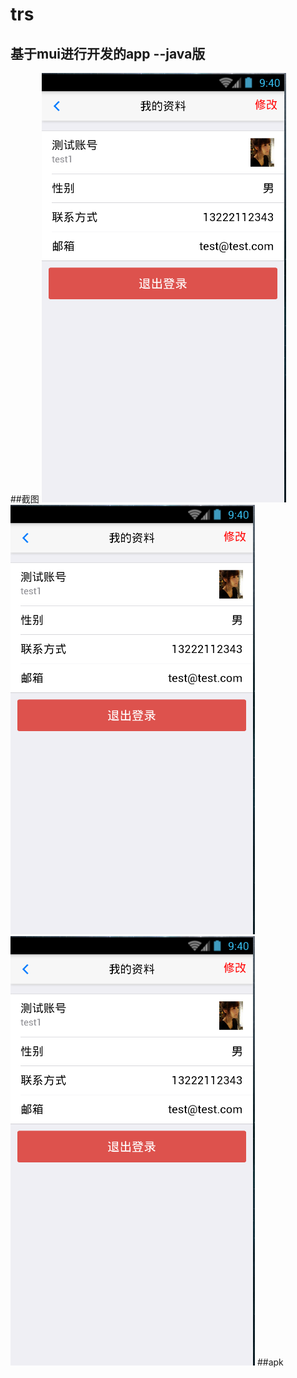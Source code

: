 # trs
## 基于mui进行开发的app --java版

##截图
![image](https://github.com/guoshiqiufeng/lovefood/blob/master/trs/1.png)
![image](https://github.com/guoshiqiufeng/lovefood/blob/master/trs/1.png)
![image](https://github.com/guoshiqiufeng/lovefood/blob/master/trs/1.png)
##apk

